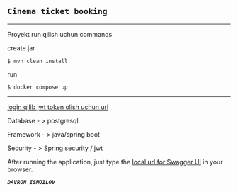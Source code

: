 ## `Cinema ticket booking `
______________________________________

Proyekt run qilish uchun commands

create jar 

`$ mvn clean install`

run 

`$ docker compose up`







-----------------------------------
 

[login qilib jwt token olish uchun url](http://localhost:2002/login)



Database - > postgresql 

Framework - > java/spring boot

Security - > Spring security / jwt 


After running the application, just type the  [local url for Swagger UI](http://ec2-34-227-157-176.compute-1.amazonaws.com:9090/swagger-ui/index.html) in your browser.



  _**`DAVRON ISMOILOV`**_
